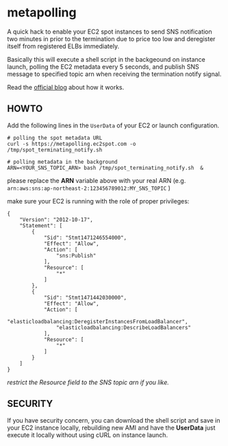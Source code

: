 # metapolling

A quick hack to enable your EC2 spot instances to send SNS notification two minutes in prior to the termination due to price too low and deregister itself from registered ELBs immediately.

Basically this will execute a shell script in the backgeound on instance launch, polling the EC2 metadata every 5 seconds, and publish SNS message to specified topic arn when receiving the termination notify signal.


Read the [official blog](https://aws.amazon.com/tw/blogs/aws/new-ec2-spot-instance-termination-notices/) about how it works. 



## HOWTO

Add the following lines in the `UserData` of your EC2 or launch configuration.

```
# polling the spot metadata URL 
curl -s https://metapolling.ec2spot.com -o /tmp/spot_terminating_notify.sh

# polling metadata in the background
ARN=<YOUR_SNS_TOPIC_ARN> bash /tmp/spot_terminating_notify.sh  &
```

please replace the **ARN** variable above with your real ARN (e.g. `arn:aws:sns:ap-northeast-2:123456789012:MY_SNS_TOPIC` )



make sure your EC2 is running with the role of proper privileges:

```
{
    "Version": "2012-10-17",
    "Statement": [
        {
            "Sid": "Stmt1471246554000",
            "Effect": "Allow",
            "Action": [
                "sns:Publish"
            ],
            "Resource": [
                "*"
            ]
        },
        {
            "Sid": "Stmt1471442030000",
            "Effect": "Allow",
            "Action": [
                "elasticloadbalancing:DeregisterInstancesFromLoadBalancer",
                "elasticloadbalancing:DescribeLoadBalancers"
            ],
            "Resource": [
                "*"
            ]
        }        
    ]
}
```

*restrict the Resource field to the SNS topic arn if you like.*



## SECURITY

If you have security concern, you can download the shell script and save in your EC2 instance locally, rebuilding new AMI and have the **UserData** just execute it locally without using cURL on instance launch.

